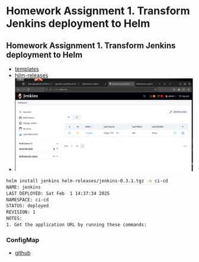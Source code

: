 # Homework Assignment 1. Transform Jenkins deployment to Helm

## Homework Assignment 1. Transform Jenkins deployment to Helm

- [templates](https://github.com/Alex-AGD/helm-jenkins/tree/main/helm-sources/jenkins/templates)
- [hilm-releases ](https://alex-agd.github.io/helm-jenkins/index.yaml)
- ![jenkins.png](jenkins.png)

```bash
helm install jenkins helm-releases/jenkins-0.3.1.tgz -n ci-cd
NAME: jenkins
LAST DEPLOYED: Sat Feb  1 14:37:34 2025
NAMESPACE: ci-cd
STATUS: deployed
REVISION: 1
NOTES:
1. Get the application URL by running these commands:
```

### ConfigMap
- [github](https://github.com/Alex-AGD/helm-jenkins/blob/main/helm-sources/jenkins/templates/configmap.yaml)
